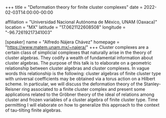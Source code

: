 +++
title = "Deformation theory for finite cluster complexes"
date = 2022-02-03T14:00:00-00:00

affiliation = "Universidad Nacional Autónoma de México, UNAM (Oaxaca)"
location = "MX"
latitude = "17.0621122608508"
longitude = "-96.72619217341003"

[speaker]
  name = "Alfredo Nájera Chávez"
  homepage = "https://www.matem.unam.mx/~najera/"
+++
Cluster complexes are a certain class of simplicial complexes that naturally arise in the theory of cluster algebras. They codify a wealth of fundamental information about cluster algebras. The purpose of this talk is to elaborate on a geometric relationship between cluster algebras and cluster complexes. In vague words this relationship is the following: cluster algebras of finite cluster type with universal coefficients may be obtained via a torus action on a Hilbert scheme. In particular, we will discuss the deformation theory of the Stanley-Reisner ring associated to a finite cluster complex and present some applications related to the Gröbner theory of the ideal of relations among cluster and frozen variables of a cluster algebra of finite cluster type. Time permitting I will elaborate on how to generalize this approach to the context of tau-tilting finite algebras.
